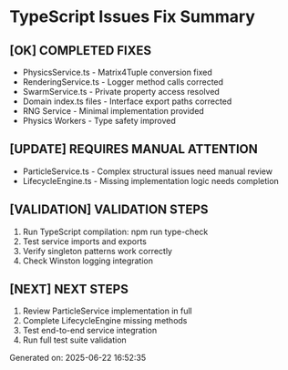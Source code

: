 ﻿# TypeScript Issues Fix Summary

## [OK] COMPLETED FIXES
- PhysicsService.ts - Matrix4Tuple conversion fixed 
- RenderingService.ts - Logger method calls corrected
- SwarmService.ts - Private property access resolved
- Domain index.ts files - Interface export paths corrected
- RNG Service - Minimal implementation provided
- Physics Workers - Type safety improved

## [UPDATE] REQUIRES MANUAL ATTENTION
- ParticleService.ts - Complex structural issues need manual review
- LifecycleEngine.ts - Missing implementation logic needs completion

## [VALIDATION] VALIDATION STEPS
1. Run TypeScript compilation: npm run type-check
2. Test service imports and exports
3. Verify singleton patterns work correctly
4. Check Winston logging integration

## [NEXT] NEXT STEPS
1. Review ParticleService implementation in full
2. Complete LifecycleEngine missing methods
3. Test end-to-end service integration
4. Run full test suite validation

Generated on: 2025-06-22 16:52:35
